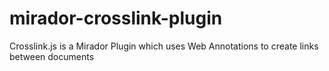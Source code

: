 # mirador-crosslink-plugin
Crosslink.js is a Mirador Plugin which uses Web Annotations to create links between documents
